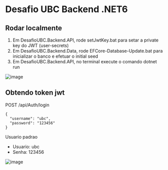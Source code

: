 # Desafio UBC Backend .NET6

## Rodar localmente
 1. Em DesafioUBC.Backend.API, rode setJwtKey.bat para setar a private key do JWT (user-secrets)
 2. Em DesafioUBC.Backend.Data, rode EFCore-Database-Update.bat para inicializar o banco e efetuar o initial seed
 3. Em DesafioUBC.Backend.API, no terminal execute o comando dotnet run

![image](https://github.com/lucasmrthomaz/DesafioUBC.Backend/assets/11547508/86998c4f-d2b3-4c59-8439-7dcb7b43b3aa)
 
## Obtendo token jwt

POST /api/Auth/login
```
{
  "username": "ubc",
  "password": "123456"
}
```

Usuario padrao
- Usuario: ubc
- Senha: 123456

![image](https://github.com/lucasmrthomaz/DesafioUBC.Backend/assets/11547508/b1efe381-4a8e-4b07-ab78-691c520c9ade)
